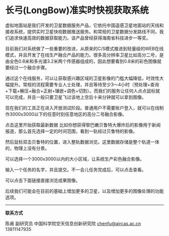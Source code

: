 # 长弓(LongBow)准实时快视获取系统

虚拟地面站是我们开发的卫星数据服务产品，它依托中国遥感卫星地面站的天线和接收系统，提供实时卫星快视数据推送服务。和常规的卫星数据分发路线不同，我们追求快速高效的数据获取能力。该产品曾经获得海南省科技进步一等奖。

目前我们对系统做了一些重要的改进，从原来的C/S模式推进到轻量级的WEB在线模式，并且开发了在线生产融合产品的能力。很多高分辨率卫星比如高分二号，是由全色0.8米和多光谱3.2米两个传感器组成的，因此想要看到0.8米的彩色图像就要经过一个融合步骤。

通过这个在线服务，可以让获取感兴趣区域的卫星影像的门槛大幅降低，时效性大幅提升。常规的流程需要专业人士处理，并且等待至少3～4小时（预处理+查询+下载+解压+融合+正射+镶嵌+调色+切割）。而我们的服务让任何人点点鼠标就可以完成，并且一般只要卫星飞过该地上空后十来分钟就可以拿到图像。

现在我们的工具正在进入开放测试阶段。普通用户不需要账户登入，就可以在线制作3000x3000以下的任意时刻任意地区的高分二号融合影像。

点击这里开始获取最新数据
比如你想获得黎巴嫩贝鲁特大爆炸后的影像用于新闻报道，那么首先选择一定的时间范围，看到一轨经过贝鲁特的影像。


然后鼠标双击贝鲁特的位置，进入整轨数据浏览。这里数据存储是整个轨道一体的，物理上没有分景。


可以选择一个3000x3000以内的大小区域，让系统生产彩色融合影像。


输入一个任务的名字，并且提交。不一会儿任务完成后，可以点击查看。


可以点击下面链接直接浏览成果图像。

后续我们可能会在目前的基础上增加更多的卫星，以及增加更多的图像处理的功能选项。





---

**联系方式**

陈甫 副研究员
中国科学院空天信息创新研究院
chenfu@aircas.ac.cn
13811147935

